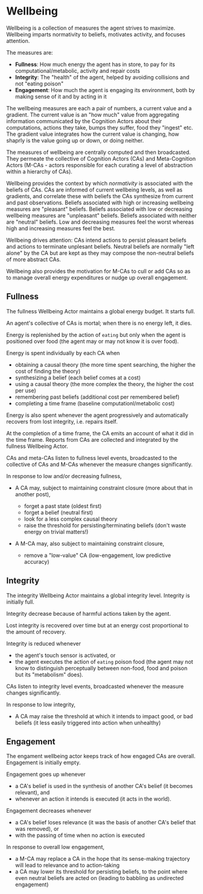 # Wellbeing

Wellbeing is a collection of measures the agent strives to maximize. Wellbeing imparts normativity to beliefs, motivates activity, and focuses attention.

The measures are:

* **Fullness**: How much energy the agent has in store, to pay for its computational/metabolic, activity and repair costs
* **Integrity**: The "health" of the agent, helped by avoiding collisions and not "eating poison"
* **Engagement**: How much the agent is engaging its environment, both by making sense of it and by acting in it

The wellbeing measures are each a pair of numbers, a current value and a gradient. The current value is an "how much" value from aggregating information communicated by the Cognition Actors about their computations, actions they take, bumps they suffer, food they "ingest" etc. The gradient value integrates how the current value is changing, how shaprly is the value going up or down, or doing neither.

The measures of wellbeing are centrally computed and then broadcasted. They permeate the collective of Cognition Actors (CAs) and Meta-Cognition Actors (M-CAs - actors responsible for each curating a level of abstraction within a hierarchy of CAs).

Wellbeing provides the context by which *normativity* is associated with the beliefs of CAs. CAs are informed of current wellbeing levels, as well as gradients, and correlate these with beliefs the CAs synthesize from current and past observations. Beliefs associated with high or increasing wellbeing measures are "pleasant" beliefs. Beliefs associated with low or decreasing wellbeing measures are "unpleasant" beliefs. Beliefs associated with neither are "neutral" beliefs. Low and decreasing measures feel the worst whereas high and increasing measures feel the best.

Wellbeing drives attention: CAs intend actions to persist pleasant beliefs and actions to terminate unplesant beliefs. Neutral beliefs are normally "left alone" by the CA but are kept as they may compose the non-neutral beliefs of more abstract CAs.

Wellbeing also provides the motivation for M-CAs to cull or add CAs so as to manage overall energy expenditures or nudge up overall engagement.

## Fullness

The fullness Wellbeing Actor maintains a global energy budget. It starts full.

An agent's collective of CAs is mortal; when there is no energy left, it dies.

Energy is replenished by the action of `eating` but only when the agent is positioned over food (the agent may or may not know it is over food).

Energy is spent individually by each CA when

* obtaining a causal theory (the more time spent searching, the higher the cost of finding the theory)
* synthesizing a belief (each belief comes at a cost)
* using a causal theory (the more complex the theory, the higher the cost per use)
* remembering past beliefs (additional cost per remembered belief)
* completing a time frame (baseline computationl/metabolic cost)

Energy is also spent whenever the agent progressively and automatically recovers from lost integrity, i.e. repairs itself.

At the completion of a time frame, the CA emits an account of what it did in the time frame. Reports from CAs are collected and integrated by the fullness Wellbeing Actor.

CAs and meta-CAs listen to fullness level events, broadcasted to the collective of CAs and M-CAs whenever the measure changes significantly.

In response to low and/or decreasing fullness,

* A CA may, subject to maintaining constraint closure (more about that in another post),
  * forget a past state (oldest first)
  * forget a belief (neutral first)
  * look for a less complex causal theory
  * raise the threshold for persisting/terminating beliefs (don't waste energy on trivial matters!)

* A M-CA may, also subject to maintaining constraint closure,
  * remove a "low-value" CA (low-engagement, low predictive accuracy)

## Integrity

The integrity Wellbeing Actor maintains a global integrity level. Integrity is initially full.

Integrity decrease because of harmful actions taken by the agent.

Lost integrity is recovered over time but at an energy cost proportional to the amount of recovery.

Integrity is reduced whenever

* the agent's touch sensor is activated, or
* the agent executes the action of `eating` poison food (the agent may not know to distinguish perceptually between non-food, food and poison but its "metabolism" does).

CAs listen to integrity level events, broadcasted whenever the measure changes significantly.

In response to low integrity,

* A CA may raise the threshold at which it intends to impact good, or bad beliefs (it less easily triggered into action when unhealthy)

## Engagement

The engament wellbeing actor keeps track of how engaged CAs are overall. Engagement is initially empty.

Engagement goes up whenever

* a CA's belief is used in the synthesis of another CA's belief (it becomes relevant), and
* whenever an action it intends is executed (it acts in the world).

Engagement decreases whenever

* a CA's belief loses relevance (it was the basis of another CA's belief that was removed), or
* with the passing of time when no action is executed

In response to overall low engagement,

* a M-CA may replace a CA in the hope that its sense-making trajectory will lead to relevance and to action-taking
* a CA may lower its threshold for persisting beliefs, to the point where even neutral beliefs are acted on (leading to babbling as undirected engagement)
